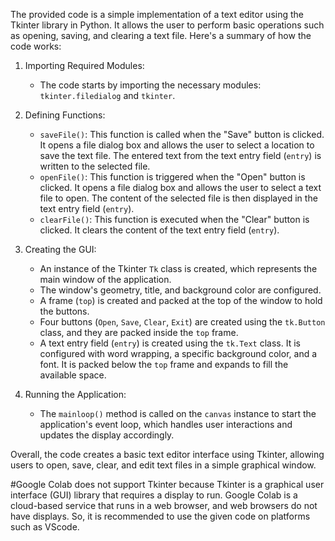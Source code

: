 The provided code is a simple implementation of a text editor using the Tkinter library in Python. It allows the user to perform basic operations such as opening, saving, and clearing a text file. Here's a summary of how the code works:

1. Importing Required Modules:
   - The code starts by importing the necessary modules: `tkinter.filedialog` and `tkinter`.

2. Defining Functions:
   - `saveFile()`: This function is called when the "Save" button is clicked. It opens a file dialog box and allows the user to select a location to save the text file. The entered text from the text entry field (`entry`) is written to the selected file.
   - `openFile()`: This function is triggered when the "Open" button is clicked. It opens a file dialog box and allows the user to select a text file to open. The content of the selected file is then displayed in the text entry field (`entry`).
   - `clearFile()`: This function is executed when the "Clear" button is clicked. It clears the content of the text entry field (`entry`).

3. Creating the GUI:
   - An instance of the Tkinter `Tk` class is created, which represents the main window of the application.
   - The window's geometry, title, and background color are configured.
   - A frame (`top`) is created and packed at the top of the window to hold the buttons.
   - Four buttons (`Open`, `Save`, `Clear`, `Exit`) are created using the `tk.Button` class, and they are packed inside the `top` frame.
   - A text entry field (`entry`) is created using the `tk.Text` class. It is configured with word wrapping, a specific background color, and a font. It is packed below the `top` frame and expands to fill the available space.

4. Running the Application:
   - The `mainloop()` method is called on the `canvas` instance to start the application's event loop, which handles user interactions and updates the display accordingly.

Overall, the code creates a basic text editor interface using Tkinter, allowing users to open, save, clear, and edit text files in a simple graphical window.

#Google Colab does not support Tkinter because Tkinter is a graphical user interface (GUI) library that requires a display to run. Google Colab is a cloud-based service that runs in a web browser, and web browsers do not have displays. So, it is recommended to use the given code on platforms such as VScode.
